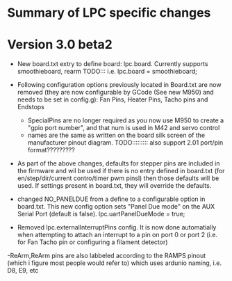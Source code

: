 Summary of LPC specific changes
===============================================

Version 3.0 beta2
=================

- New board.txt extry to define board: lpc.board. Currently supports smoothieboard, rearm TODO::: i.e. lpc.board = smoothieboard;

- Following configuration options previously located in Board.txt are now removed (they are now configurable by GCode (See new M950) and needs to be set in config.g): Fan Pins, Heater Pins, Tacho pins and Endstops
    - SpecialPins are no longer required as you now use M950 to create a "gpio port number", and that num is used in M42 and servo control
    - names are the same as written on the board silk screen of the manufacturer pinout diagram. TODO::::::::: also support 2.01 port/pin format?????????

- As part of the above changes, defaults for stepper pins are included in the firmware and wil be used if there is no entry defined in board.txt (for en/step/dir/current contro/timer pwm pinsl) then those defaults will be used. If settings present in board.txt, they will override the defaults.


- changed NO_PANELDUE from a define to a configurable option in board.txt. This new config option sets "Panel Due mode" on the AUX Serial Port (default is false). lpc.uartPanelDueMode = true; 

- Removed lpc.externalInterruptPins config. It is now done automatially when attempting to attach an interrupt to a pin on port 0 or port 2 (i.e. for Fan Tacho pin or configuring a filament detector)


-ReArm,ReArm pins are also labbeled according to the RAMPS pinout (which i figure most people would refer to) which uses ardunio naming, i.e. D8, E9, etc

